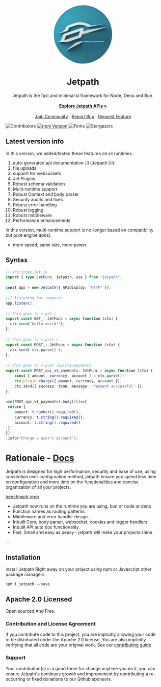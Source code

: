 <br/>
<p align="center">
     <img src="https://github.com/CodeDynasty-dev/Jetpath/raw/main/icon.png" alt="Jetpath" width="190" height="190">

<h1 align="center">Jetpath</h1>

<p align="center">
   Jetpath is the fast and minimalist framework for Node, Deno and Bun.
    <br/>
    <br/>
    <a href="https://jetpath.codedynasty.dev"><strong>Explore Jetpath APIs »</strong></a>
    <br/>
    <br/>
    <a href="https://jetpath.codedynasty.dev">Join Community</a>
    .
    <a href="https://github.com/codedynasty-dev/jetpath/issues">Report Bug</a>
    .
    <a href="https://github.com/codedynasty-dev/jetpath/issues">Request Feature</a>
  </p>
</p>

![Contributors](https://img.shields.io/github/contributors/codedynasty-dev/jetpath?color=dark-green)
[![npm Version](https://img.shields.io/npm/v/jetpath.svg)](https://www.npmjs.com/package/jetpath)
![Forks](https://img.shields.io/github/forks/codedynasty-dev/jetpath?style=social)
![Stargazers](https://img.shields.io/github/stars/codedynasty-dev/jetpath?style=social)
 
## Latest version info

In this version, we added/tested these features on all runtimes.

1. auto-generated api documentation UI (Jetpath UI).
2. file uploads
3. support for websockets
4. Jet Plugins.
5. Robust schema validation
6. Multi-runtime support
7. Robust Context and body parser
8. Security audits and fixes
9. Robust error handling
10. Robust logging
11. Robust middleware
12. Performance enhancements

In this version, multi-runtime support is no-longer based on
compatibility but pure engine api(s). 

- more speed, same size, more power.


## Syntax

```ts
// src/index.jet.js
import { type JetFunc, Jetpath, use } from "jetpath";

const app = new Jetpath({ APIdisplay: "HTTP" });

//? listening for requests
app.listen();

// this goes to = get /
export const GET_: JetFunc = async function (ctx) {
  ctx.send("hello world!");
};

// this goes to = post /
export const POST_: JetFunc = async function (ctx) {
  ctx.send( ctx.parse() );
};

// this goes to = post /api/v1/payments
export const POST_api_v1_payments: JetFunc = async function (ctx) {
    const { amount, currency, account } = ctx.parse();
    ctx.plugin.charge({ amount, currency, account });
    ctx.send({ success: true, message: "Payment successful" });
};

use(POST_api_v1_payments).body((t)=>{
 return {
    amount: t.number().required(),
    currency: t.string().required(),
    account: t.string().required()
 }   
})
.info("Charge a user's account");
```

# Rationale - [Docs](https://jetpath.codedynasty.dev/)

Jetpath is designed for high performance, security and ease of use, using convention over configuration method, jetpath ensure you spend less time on configuration and more time on the functionalities and concise organization of all your projects.

[benchmark repo](https://github.com/FridayCandour/jetpath-benchmark)

- Jetpath now runs on the runtime you are using, bun or node or deno.
- Function names as routing patterns.
- Middleware and error handler design.
- Inbuilt Cors, body parser, websocket, cookies and logger handlers.
- Inbuilt API auto doc functionality. 
- Fast, Small and easy as peasy - jetpath will make your projects shine.

--
  

## Installation

Install Jetpath Right away on your project using npm or Javascript other package
managers.

```
npm i jetpath --save
```
 

## Apache 2.0 Licensed

Open sourced And Free.

### Contribution and License Agreement

If you contribute code to this project, you are implicitly allowing your code to
be distributed under the Apache 2.0 license. You are also implicitly verifying that all
code are your original work.
See our [contributing guide](https://github.com/CodeDynasty-dev/Jetpath/blob/main/contributing.md)

### Support

Your contribution(s) is a good force for change anytime you do it, you can
ensure Jetpath's continues growth and improvement by contributing a re-occurring
or fixed donations to our Github sponsors.